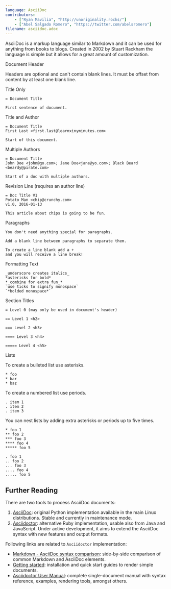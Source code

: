 ```yaml
---
language: AsciiDoc
contributors:
    - ["Ryan Mavilia", "http://unoriginality.rocks/"]
    - ["Abel Salgado Romero", "https://twitter.com/abelsromero"]
filename: asciidoc.adoc
---
```


AsciiDoc is a markup language similar to Markdown and it can be used for anything from books to blogs. Created in 2002 by Stuart Rackham the language is simple but it allows for a great amount of customization.

Document Header

Headers are optional and can't contain blank lines. It must be offset from content by at least one blank line.

Title Only

```
= Document Title

First sentence of document.
```

Title and Author

```
= Document Title
First Last <first.last@learnxinyminutes.com>

Start of this document.
```

Multiple Authors

```
= Document Title
John Doe <john@go.com>; Jane Doe<jane@yo.com>; Black Beard <beardy@pirate.com>

Start of a doc with multiple authors.
```

Revision Line (requires an author line)

```
= Doc Title V1
Potato Man <chip@crunchy.com>
v1.0, 2016-01-13

This article about chips is going to be fun.
```

Paragraphs

```
You don't need anything special for paragraphs.

Add a blank line between paragraphs to separate them.

To create a line blank add a +
and you will receive a line break!
```

Formatting Text

```
_underscore creates italics_
*asterisks for bold*
*_combine for extra fun_*
`use ticks to signify monospace`
`*bolded monospace*`
```

Section Titles

```
= Level 0 (may only be used in document's header)

== Level 1 <h2>

=== Level 2 <h3>

==== Level 3 <h4>

===== Level 4 <h5>
```

Lists

To create a bulleted list use asterisks.

```
* foo
* bar
* baz
```

To create a numbered list use periods.

```
. item 1
. item 2
. item 3
```

You can nest lists by adding extra asterisks or periods up to five times.

```
* foo 1
** foo 2
*** foo 3
**** foo 4
***** foo 5

. foo 1
.. foo 2
... foo 3
.... foo 4
..... foo 5
```

## Further Reading

There are two tools to process AsciiDoc documents:

1. [AsciiDoc](http://asciidoc.org/): original Python implementation available in the main Linux distributions. Stable and currently in maintenance mode.
2. [Asciidoctor](http://asciidoctor.org/): alternative Ruby implementation, usable also from Java and JavaScript. Under active development, it aims to extend the AsciiDoc syntax with new features and output formats.

Following links are related to `Asciidoctor` implementation:

* [Markdown - AsciiDoc syntax comparison](http://asciidoctor.org/docs/user-manual/#comparison-by-example): side-by-side comparison of common Markdown and AsciiDoc elements.
* [Getting started](http://asciidoctor.org/docs/#get-started-with-asciidoctor): installation and quick start guides to render simple documents.
* [Asciidoctor User Manual](http://asciidoctor.org/docs/user-manual/): complete single-document manual with syntax reference, examples, rendering tools, amongst others.
